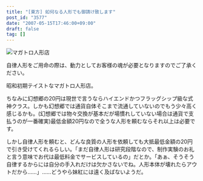 ```yaml
---
title: "[東方] 如何なる人形でも御請け致します"
post_id: "3577"
date: "2007-05-15T17:46:00+09:00"
draft: false
tag: []
---
```



![マガトロ人形店](/image/illustrations/pbbs/2005-2007/tohov_003653_s.png)

自律人形をご用命の際は、動力としてお客様の魂が必要となりますのでご了承ください。

昭和初期テイストなマガトロ人形店。

ちなみに幻想郷の20円は現世で言うならハイエンドかつフラッグシップ級な式神クラス。しかも幻想郷では通貨自体そこまで流通していないのでもう少々高く感じるかも。(幻想郷では物々交換が基本だが場慣れしていない場合は通貨で支払うのが一番確実)最低金額20円なので全うな人形を頼むならそれ以上は必要です。

しかし自律人形を頼むと、どんな良質の人形を依頼しても大抵最低金額の20円で引き受けてくれるらしい。「まだ自律人形は研究段階なので、制作実験のお礼と言う意味でお代は最低料金でサービスしているの」だとか。「あぁ、そうそう自律するからには自分の手入れだけは欠かさないでね。人形本体が壊れたらアウトだから……」……どうやら妹紅には遠く及ばないようだ。
